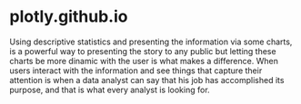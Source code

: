# plotly.github.io
Using descriptive statistics and presenting the information via some charts, is a powerful
way to presenting the story to any public but letting these charts be more dinamic with 
the user is what makes a difference. When users interact with the information and see
things that capture their attention is when a data analyst can say that his job has accomplished
its purpose, and that is what every analyst is looking for.